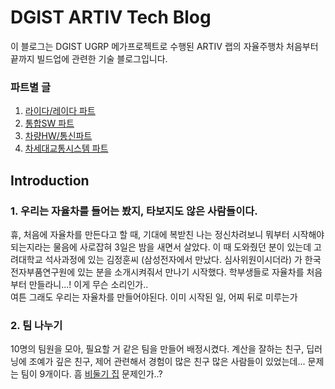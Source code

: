 # DGIST ARTIV Tech Blog
이 블로그는 DGIST UGRP 메가프로젝트로 수행된 ARTIV 랩의 자율주행차 처음부터 끝까지 빌드업에 관련한 기술 블로그입니다.

### 파트별 글
  1. [라이다/레이다 파트](./teams/lidar/)
  2. [통합SW 파트](./teams/integratedsw/)
  3. [차량HW/통신파트](./teams/hw&comms/)
  4. [차세대교통시스템 파트](./teams/transport_system/index.md)

## Introduction
### 1. 우리는 자율차를 들어는 봤지, 타보지도 않은 사람들이다.
휴, 처음에 자율차를 만든다고 할 때, 기대에 복받친 나는 정신차려보니 뭐부터 시작해야되는지라는 물음에 사로잡혀 3일은 밤을 새면서 살았다. 이 때 도와줬던 분이 있는데 고려대학교 석사과정에 있는 김정훈씨 (삼성전자에서 만났다. 심사위원이시더라) 가 한국전자부품연구원에 있는 분을 소개시켜줘서 만나기 시작했다. 학부생들로 자율차를 처음부터 만들라니...! 이게 무슨 소리인가.. <br/>
여튼 그래도 우리는 자율차를 만들어야된다. 이미 시작된 일, 어찌 뒤로 미루는가

### 2. 팀 나누기
10명의 팀원을 모아, 필요할 거 같은 팀을 만들어 배정시켰다. 계산을 잘하는 친구, 딥러닝에 조예가 깊은 친구, 제어 관련해서 경험이 많은 친구
많은 사람들이 있었는데... 문제는 팀이 9개이다. 흠 [비둘기 집](http://contents.kocw.or.kr/KOCW/document/2016/duksung/leesangjune/28.pdf) 문제인가..?
